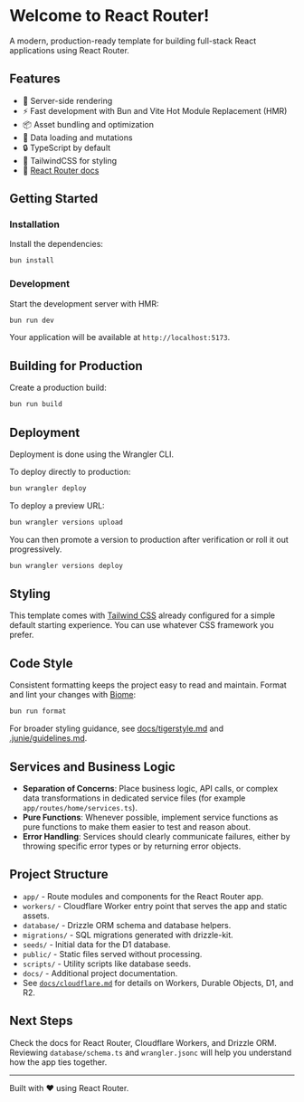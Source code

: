 # Welcome to React Router!

A modern, production-ready template for building full-stack React applications using React Router.

## Features

- 🚀 Server-side rendering
- ⚡ Fast development with Bun and Vite️ Hot Module Replacement (HMR)
- 📦 Asset bundling and optimization
- 🔄 Data loading and mutations
- 🔒 TypeScript by default
- 🎉 TailwindCSS for styling
- 📖 [React Router docs](https://reactrouter.com/)

## Getting Started

### Installation

Install the dependencies:

```bash
bun install
```

### Development

Start the development server with HMR:

```bash
bun run dev
```

Your application will be available at `http://localhost:5173`.

## Building for Production

Create a production build:

```bash
bun run build
```

## Deployment

Deployment is done using the Wrangler CLI.

To deploy directly to production:

```sh
bun wrangler deploy
```

To deploy a preview URL:

```sh
bun wrangler versions upload
```

You can then promote a version to production after verification or roll it out progressively.

```sh
bun wrangler versions deploy
```

## Styling

This template comes with [Tailwind CSS](https://tailwindcss.com/) already configured for a simple default starting experience. You can use whatever CSS framework you prefer.

## Code Style

Consistent formatting keeps the project easy to read and maintain. Format and lint your changes with [Biome](https://biomejs.dev/):

```bash
bun run format
```

For broader styling guidance, see [docs/tigerstyle.md](docs/tigerstyle.md) and [.junie/guidelines.md](.junie/guidelines.md).

## Services and Business Logic

- **Separation of Concerns**: Place business logic, API calls, or complex data transformations in dedicated service files (for example `app/routes/home/services.ts`).
- **Pure Functions**: Whenever possible, implement service functions as pure functions to make them easier to test and reason about.
- **Error Handling**: Services should clearly communicate failures, either by throwing specific error types or by returning error objects.

## Project Structure

- `app/` - Route modules and components for the React Router app.
- `workers/` - Cloudflare Worker entry point that serves the app and static assets.
- `database/` - Drizzle ORM schema and database helpers.
- `migrations/` - SQL migrations generated with drizzle-kit.
- `seeds/` - Initial data for the D1 database.
- `public/` - Static files served without processing.
- `scripts/` - Utility scripts like database seeds.
- `docs/` - Additional project documentation.
- See [`docs/cloudflare.md`](docs/cloudflare.md) for details on Workers, Durable Objects, D1, and R2.

## Next Steps

Check the docs for React Router, Cloudflare Workers, and Drizzle ORM. Reviewing `database/schema.ts` and `wrangler.jsonc` will help you understand how the app ties together.

---

Built with ❤️ using React Router.
